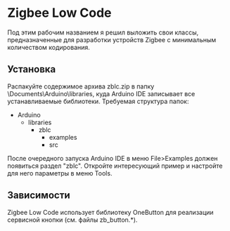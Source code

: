 # Zigbee Low Code #
Под этим рабочим названием я решил выложить свои классы, предназначенные для разработки устройств Zigbee с минимальным количеством кодирования.

## Установка ##
Распакуйте содержимое архива zblc.zip в папку \Documents\Arduino\libraries, куда Arduino IDE записывает все устанавливаемые библиотеки.
Требуемая структура папок:
- Arduino
  - libraries
    - zblc
      - examples
      - src

После очередного запуска Arduino IDE в меню File>Examples должен появиться раздел "zblc". Откройте интересующий пример и настройте для него параметры в меню Tools.

## Зависимости ##
Zigbee Low Code использует библиотеку OneButton для реализации сервисной кнопки (см. файлы zb_button.*).
